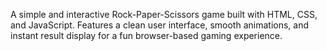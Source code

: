A simple and interactive Rock-Paper-Scissors game built with HTML, CSS, and JavaScript. Features a clean user interface, smooth animations, and instant result display for a fun browser-based gaming experience.
